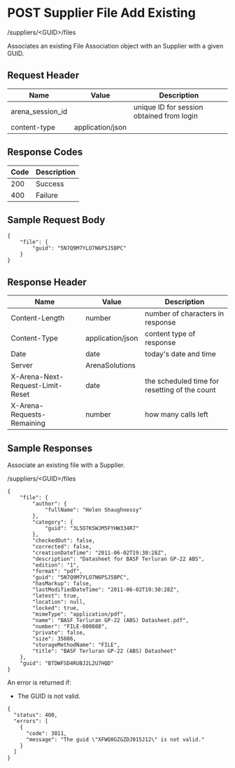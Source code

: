 # POST Supplier File Add Existing
/suppliers/&lt;GUID&gt;/files

Associates an existing File Association object with an Supplier with a given GUID.

## Request Header

| Name  | Value  | Description  |
|  --- |  --- |  --- | 
| arena_session_id  |   | unique ID for session obtained from login  |
| content-type  | application/json  |   |

## Response Codes

| Code  | Description  |
|  --- |  --- | 
| 200  | Success  |
| 400  | Failure  |

## Sample Request Body


```
{
    "file": {
        "guid": "5N7Q9M7YLO7N6PSJ5BPC"
    }
}
```
## Response Header

| Name  | Value  | Description  |
|  --- |  --- |  --- | 
| Content-Length  | number  | number of characters in response  |
| Content-Type  | application/json  | content type of response  |
| Date  | date  | today's date and time  |
| Server  | ArenaSolutions  |   |
| X-Arena-Next-Request-Limit-Reset   | date  | the scheduled time for resetting of the count  |
| X-Arena-Requests-Remaining   | number  | how many calls left  |

## Sample Responses
Associate an existing file with a Supplier.

/suppliers/&lt;GUID&gt;/files

```
{
    "file": {
        "author": {
            "fullName": "Helen Shaughnessy"
        },
        "category": {
            "guid": "3L5O7K5WJM5FYHW334R7"
        },
        "checkedOut": false,
        "corrected": false,
        "creationDateTime": "2011-06-02T19:30:28Z",
        "description": "Datasheet for BASF Terluran GP-22 ABS",
        "edition": "1",
        "format": "pdf",
        "guid": "5N7Q9M7YLO7N6PSJ5BPC",
        "hasMarkup": false,
        "lastModifiedDateTime": "2011-06-02T19:30:28Z",
        "latest": true,
        "location": null,
        "locked": true,
        "mimeType": "application/pdf",
        "name": "BASF Terluran GP-22 (ABS) Datasheet.pdf",
        "number": "FILE-000888",
        "private": false,
        "size": 35086,
        "storageMethodName": "FILE",
        "title": "BASF Terluran GP-22 (ABS) Datasheet"
    },
    "guid": "BTDWFSD4RUBJ2L2U7HQD"
}
```
An error is returned if:

* The GUID is not valid.

```
{
  "status": 400,
  "errors": [
    {
      "code": 3011,
      "message": "The guid \"XFWQ0GZGZDJ015J12\" is not valid."
    }
  ]
}
```
